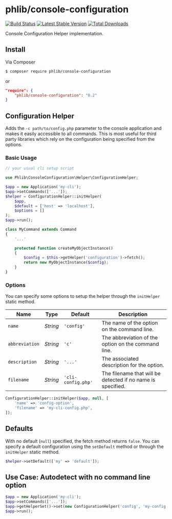 # phlib/console-configuration

[![Build Status](https://img.shields.io/travis/phlib/console-configuration/master.svg)](https://travis-ci.org/phlib/console-configuration)
[![Latest Stable Version](https://img.shields.io/packagist/v/phlib/console-configuration.svg)](https://packagist.org/packages/phlib/console-configuration)
[![Total Downloads](https://img.shields.io/packagist/dt/phlib/console-configuration.svg)](https://packagist.org/packages/phlib/console-configuration)

Console Configuration Helper implementation.

## Install

Via Composer

``` bash
$ composer require phlib/console-configuration
```
or
``` JSON
"require": {
    "phlib/console-configuration": "0.2"
}
```

## Configuration Helper

Adds the ```-c path/to/config.php``` parameter to the console application and makes it easily accessible to all 
commands. This is most useful for third party libraries which rely on the configuration being specified from the 
options.

### Basic Usage

```php
// your usual cli setup script

use Phlib\ConsoleConfiguration\Helper\ConfigurationHelper;

$app = new Application('my-cli');
$app->setCommands(['...']);
$helper = ConfigurationHelper::initHelper(
    $app,
    $default = ['host' => 'localhost'],
    $options = []
);
$app->run();

```

```php
class MyCommand extends Command
{
    '...'

    protected function createMyObjectInstance()
    {
        $config = $this->getHelper('configuration')->fetch();
        return new MyObjectInstance($config);
    }
}
```

### Options
You can specify some options to setup the helper through the ```initHelper``` static method.

|Name|Type|Default|Description|
|----|----|-------|-----------|
|`name`|*String*|`'config'`|The name of the option on the command line.|
|`abbreviation`|*String*|`'c'`|The abbreviation of the option on the command line.|
|`description`|*String*|`'...'`|The associated description for the option.|
|`filename`|*String*|`'cli-config.php'`|The filename that will be detected if no name is specified.|

```php
ConfigurationHelper::initHelper($app, null, [
    'name' => 'config-option',
    'filename' => 'my-cli-config.php',
]);
```

## Defaults
With no default (```null```) specified, the fetch method returns ```false```. You can specify a default configuration 
using the ```setDefault``` method or through the ```initHelper``` static method.

```php
$helper->setDefault(['my' => 'default']);
```

## Use Case: Autodetect with no command line option
```php
$app = new Application('my-cli');
$app->setCommands(['...']);
$app->getHelperSet()->set(new ConfigurationHelper('config', 'my-config.php'));
$app->run();
```
